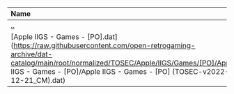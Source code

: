 |Name|Size|
|:---|---:|
|[..](../index.html)|DIR|
|[Apple IIGS - Games - [PO].dat](https://raw.githubusercontent.com/open-retrogaming-archive/dat-catalog/main/root/normalized/TOSEC/Apple/IIGS/Games/[PO]/Apple IIGS - Games - [PO]/Apple IIGS - Games - [PO] (TOSEC-v2022-12-21_CM).dat)|32920|

